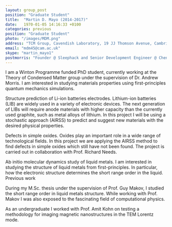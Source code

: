```yaml
---
layout: group_post
position: "Graduate Student"
title:  "Martin D. Mayo (2014-2017)"
date:   1970-01-05 14:16:33 +0100
categories: previous
position: "Graduate Student"
photo: "/images/MDM.png"
address: "TCM Group, Cavendish Laboratory, 19 JJ Thomson Avenue, Cambridge, CB3 0HE"
email: "mdm45@cam.ac.uk"
skype: "martin_mayo1"
postmorris: "Founder @ Sleephack and Senior Development Engineer @ Cheney Design"
---
```

I am a Winton Programme funded PhD student, currently working at the Theory of Condensed Matter group under the supervision of Dr. Andrew Morris. I am interested in studying materials properties using first-principles quantum mechanics simulations.

Structure prediction of Li-ion batteries electrodes. Lithium-ion batteries (LIB) are widely used in a variety of electronic devices. The next generation of LIBs will require anode materials with higher capacity than the currently used graphite, such as metal alloys of lithium. In this project I will be using a stochastic approach (AIRSS) to predict and suggest new materials with the desired physical properties.

Defects in simple oxides. Oxides play an important role in a wide range of technological fields. In this project we are applying the AIRSS method to find defects in simple oxides which still have not been found. The project is carried out in collaboration with Prof. Richard Needs.

Ab initio molecular dynamics study of liquid metals. I am interested in studying the structure of liquid metals from first-principles. In particular, how the electronic structure determines the short range order in the liquid. Previous work

During my M.Sc. thesis under the supervision of Prof. Guy Makov, I studied the short range order in liquid metals structure. While working with Prof. Makov I was also exposed to the fascinating field of computational physics.

As an undergraduate I worked with Prof. Amit Kohn on testing a methodology for imaging magnetic nanostructures in the TEM Lorentz mode.

